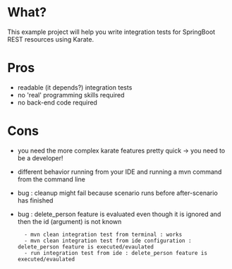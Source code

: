 # What?

This example project will help you write integration tests for SpringBoot REST resources using Karate.


# Pros

- readable (it depends?) integration tests
- no 'real' programming skills required
- no back-end code required

# Cons

- you need the more complex karate features pretty quick -> you need to be a developer!
- different behavior running from your IDE and running a mvn command from the command line 

- bug : cleanup might fail because scenario runs before after-scenario has finished
- bug : delete_person feature is evaluated even though it is ignored and then the id (argument) is not known

        - mvn clean integration test from terminal : works
        - mvn clean integration test from ide configuration : delete_person feature is executed/evaulated
        - run integration test from ide : delete_person feature is executed/evaulated
        
        
